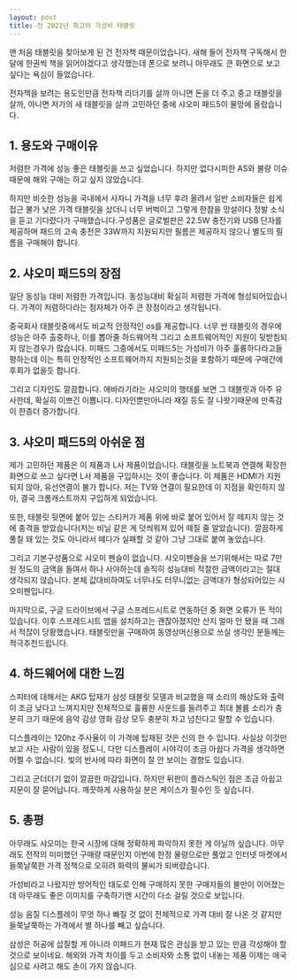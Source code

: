```yaml
---
layout: post
title: 전 2021년 최고의 가성비 태블릿
---
```


맨 처음 태블릿을 찾아보게 된 건 전자책 때문이었습니다. 새해 들어 전자책 구독해서 한달에 한권씩 책을 읽어야겠다고 생각했는데 폰으로 보려니 아무래도 큰 화면으로 보고 싶다는 욕심이 들었습니다.

전자책을 보려는 용도인만큼 전자책 리더기를 살까 아니면 돈을 더 주고 중고 태블릿을 살까, 아니면 저가의 새 태블릿을 살까 고민하던 중에 샤오미 패드5이 물망에 올랐습니다.



<h2>1. 용도와 구매이유</h2>
저렴한 가격에 성능 좋은 태블릿을 쓰고 싶었습니다. 하지만 없다시피한 AS와 불량 이슈 때문에 해외 구매는 하고 싶지 않았습니다.

하지만 비슷한 성능을 국내에서 사자니 가격을 너무 후려 올려서 일반 소비자들은 쉽게 접근 불가 낮은 가격 태블릿을 샀더니 너무 버벅이고 그렇게 한참을 망설이다 정발 소식을 듣고 기다렸다가 구매했습니다.구성품은 글로벌판은 22.5W 충전기와 USB 단자를 제공하며 패드의 고속 충전은 33W까지 지원되지만 필름은 제공하지 않으니 별도의 필름을 구매해야 합니다.



<h2>2. 샤오미 패드5의 장점</h2>
일단 동성능 대비 저렴한 가격입니다. 동성능대비 확실히 저렴한 가격에 형성되어있습니다. 가격이 저렴하다라는 점자체가 아주 큰 장점이라고 생각됩니다.

중국회사 태블릿중에서도 비교적 안정적인 os를 제공합니다. 너무 싼 태블릿의 경우에 성능은 아주 출중하나, 이를 뽑아줄 하드웨어적 그리고 소프트웨어적인 지원이 뒷받침되지 않는경우가 많습니다. 미패드 그중에서도 미패드5는 가성비가 아주 훌륭하다라고들 평하는데 이는 특히 안정적인 소프트웨어까지 지원되는것을 포함하기 때문에 구매간에 후회가 없을듯 합니다.

그리고 디자인도 깔끔합니다. 애바라기라는 샤오미의 행태를 보면 그 태블릿과 아주 유사한데, 확실히 이쁘긴 이쁩니다. 디자인뿐만아니라 재질 등도 잘 나왓기때문에 만족감이 한층더 증가합니다.



<h2>3. 샤오미 패드5의 아쉬운 점</h2>
제가 고민하던 제품은 이 제품과 L사 제품이었습니다. 태블릿을 노트북과 연결해 확장한 화면으로 쓰고 싶다면 L사 제품을 구입하시는 것이 좋습니다. 이 제품은 HDMI가 지원되지 않아, 유선연결이 불가 합니다. 저는 TV와 연결이 필요한데 이 지점을 확인하지 않아, 결국 크롬캐스트까지 구입하게 되었습니다.

또한, 태블릿 뒷면에 붙어 있는 스티커가 제품 위에 바로 붙어 있어서 잘 떼지지 않는 것에 충격을 받았습니다(저는 비닐 같은 게 덧씌워져 있어 떼질 줄 알았습니다). 깔끔하게 풀칠 돼 있는 것도 아니라서 떼다가 실패할 것 같아 그냥 그대로 붙여 놓았습니다.

그리고 기본구성품으로 샤오미 펜슬이 없습니다. 샤오미펜슬을 쓰기위해서는 따로 7만원 정도의 금액을 들여서 하나 사야하는데 솔직히 성능대비 적절한 금액이라고는 절대 생각되지 않습니다. 본체 값대비하여도 너무나도 터무니없는 금액대가 형성되어있는 샤오미펜입니다.

마지막으로, 구글 드라이브에서 구글 스프레드시트로 연동하던 중 화면 오류가 뜬 적이 있습니다. 이후 스프레드시트 앱을 설치하고는 괜찮아졌지만 산지 얼마 안 됐을 때 그래서 적잖이 당황했습니다. 태블릿만을 구매하여 동영상머신용으로 쓰실 생각인 분들께는 적극추천드립니다.


<h2>4. 하드웨어에 대한 느낌</h2>
스피터에 대해서는 AKG 탑재가 삼성 태블릿 모델과 비교했을 때 소리의 해상도와 출력이 조금 낮다고 느껴지지만 전체적으로 훌륭한 사운드를 들려주고 최대 볼륨 소리가 충분히 크기 때문에 음악 감상 영화 감상 모두 충분히 차고 넘친다고 말할 수 있습니다.

디스플레이는 120hz 주사율이 이 가격에 탑재된 것은 신의 한 수 입니다. 사실상 이것만 보고 사는 사람이 있을 정도니, 다만 디스플레이 시야각이 조금 아쉽다 가격을 생각하면 어쩔 수 없습니다. 빛의 반사에 따라 화면이 잘 안 보이는 경향도 있습니다.

그리고 군더더기 없이 깔끔한 마감입니다. 하지만 뒤판이 플라스틱인 점은 조금 아쉽고 지문이 잘 묻어납니다. 깨끗하게 사용하실 분은 케이스가 필수인 듯 싶습니다.



<h2>5. 총평</h2>
아무래도 샤오미는 한국 시장에 대해 정확하게 파악하지 못한 게 아닐까 싶습니다. 아무래도 전작의 미미했던 구매량 때문인지 이번에 한정 물량으로만 풀었고 인터넷 마켓에서 들쭉날쭉한 가격 정책으로 오히려 화력의 불씨가 되버렸습니다. 

가성비라고 나왔지만 방어적인 태도로 인해 구매하지 못한 구매자들의 불만이 이어졌는데 아무래도 좋은 이미지를 구축하기엔 시간이 다소 걸릴 것으로 보입니다.

성능 음질 디스플레이 무엇 하나 빠질 것 없이 전체적으로 가격 대비 잘 나온 것 같지만 들쭉날쭉하는 가격에서 별 하나를 빼고 싶습니다.

삼성은 허공에 삽질할 게 아니라 미패드가 현재 많은 관심을 받고 있는 만큼 각성해야 할 것으로 보이네요. 해외와 가격 차이를 두고 소비자와 소통 없이 내놓는 제품 이제는 애국심으로 사려고 해도 손이 가지 않습니다.